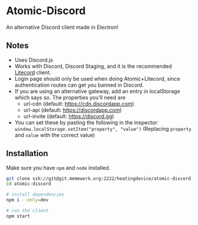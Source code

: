 # Atomic-Discord
An alternative Discord client made in Electron!

## Notes
 - Uses Discord.js
 - Works with Discord, Discord Staging, and it is the recommended [Litecord](https://git.memework.org/lnmds/litecord) client.
  - Login page should only be used when doing Atomic+Litecord, since authentication routes can get you banned in Discord.
  - If you are using an alternative gateway, add an entry in localStorage which says so. The properties you'll need are
    - url-cdn (default: https://cdn.discordapp.com)
    - url-api (default: https://discordapp.com)
    - url-invite (default: https://discord.gg)
   - You can set these by pasting the following in the inspector: `window.localStorage.setItem("property", "value")` (Replacing `property` and `value` with the correct value)

## Installation

Make sure you have `npm` and `node` installed.
```bash
git clone ssh://git@git.memework.org:2222/heatingdevice/atomic-discord.git
cd atomic-discord

# install dependencies
npm i --only=dev

# run the client
npm start
```

